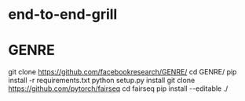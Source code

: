 # end-to-end-grill

# GENRE
git clone https://github.com/facebookresearch/GENRE/
cd GENRE/
pip install -r requirements.txt
python setup.py install 
git clone https://github.com/pytorch/fairseq 
cd fairseq 
pip install --editable ./
